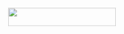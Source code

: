 <p align="center"><a href="https://dashboard.heroku.com/new?template=https://github.com/slayer123700/zenitsu-music"> <img src="https://img.shields.io/badge/Deploy%20On%20Heroku-bringle?style=for-the-badge&logo=heroku" width="220" height="38.45"/></a></p>
